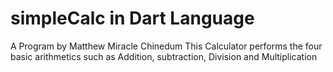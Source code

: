 # simpleCalc in Dart Language
A Program by Matthew Miracle Chinedum
This Calculator performs the four basic arithmetics such as Addition, subtraction, Division and Multiplication
